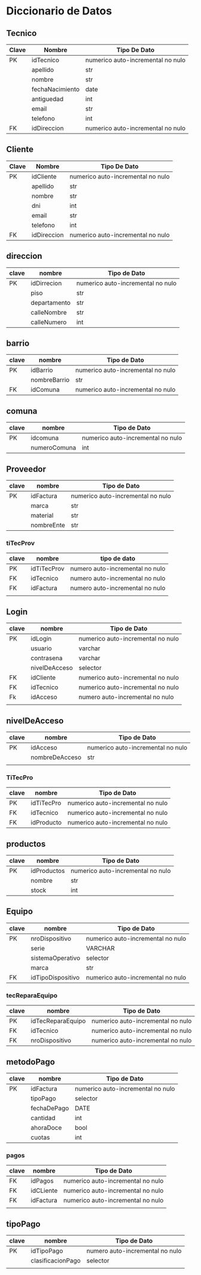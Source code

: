 # Diccionario de Datos


## Tecnico

| Clave | Nombre          | Tipo De Dato                      |
| ----- | --------------- | --------------------------------- |
| PK    | idTecnico       | numerico auto-incremental no nulo |
|       | apellido        | str                               |
|       | nombre          | str                               |
|       | fechaNacimiento | date                              |
|       | antiguedad      | int                               |
|       | email           | str                               |
|       | telefono        | int                               |
| FK    | idDireccion     | numerico auto-incremental no nulo |    


## Cliente
| Clave | Nombre      | Tipo De Dato                      |
| ----- | ----------- | --------------------------------- |
| PK    | idCliente   | numerico auto-incremental no nulo |
|       | apellido    | str                               |
|       | nombre      | str                               |
|       | dni         | int                               |
|       | email       | str                               |
|       | telefono    | int                               | 
| FK    | idDireccion | numerico auto-incremental no nulo |



## direccion

| clave | nombre       | Tipo de Dato                      |
| ----- | ------------ | --------------------------------- |
| PK    | idDirrecion  | numerico auto-incremental no nulo |
|       | piso         | str                               |
|       | departamento | str                               |
|       | calleNombre  | str                               |
|       | calleNumero  | int                               |    

## barrio

| clave | nombre       | Tipo de Dato                      |
| ----- | ------------ | --------------------------------- |
| PK    | idBarrio     | numerico auto-incremental no nulo |
|       | nombreBarrio | str                               | 
| FK    | idComuna     | numerico auto-incremental no nulo |


## comuna

| clave | nombre       | Tipo de Dato                      |
| ----- | ------------ | --------------------------------- |
| PK    | idcomuna     | numerico auto-incremental no nulo |
|       | numeroComuna | int                                  |


## Proveedor

| clave | nombre     | Tipo de Dato                      |
| ----- | ---------- | --------------------------------- |
| PK    | idFactura  | numerico auto-incremental no nulo |
|       | marca      | str                               |
|       | material   | str                               |
|       | nombreEnte | str                                  |

### tiTecProv

| clave | nombre      | tipo de dato                    |
| ----- | ----------- | ------------------------------- |
| PK    | idTiTecProv | numero auto-incremental no nulo |
| FK    | idTecnico   | numero auto-incremental no nulo |
| FK    | idFactura   | numero auto-incremental no nulo |
|       |             |                                 |

## Login

| clave | nombre        | Tipo de Dato                      |
| ----- | ------------- | --------------------------------- |
| PK    | idLogin       | numerico auto-incremental no nulo |
|       | usuario       | varchar                           |
|       | contrasena    | varchar                           |
|       | nivelDeAcceso | selector                          |
| FK    | idCliente     | numerico auto-incremental no nulo |
| FK    | idTecnico     | numerico auto-incremental no nulo |
| Fk    | idAcceso      | numero auto-incremental no nulo   |
|       |               |                                   |

##  nivelDeAcceso

| clave | nombre         | Tipo de Dato                      |
| ----- | -------------- | --------------------------------- |
| PK    | idAcceso       | numerico auto-incremental no nulo |
|       | nombreDeAcceso | str                               |
|       |                |                                   |



### TiTecPro

| clave | nombre     | Tipo de Dato                      |
| ----- | ---------- | --------------------------------- |
| PK    | idTiTecPro | numerico auto-incremental no nulo |
| FK    | idTecnico  | numerico auto-incremental no nulo |
| FK    | idProducto | numerico auto-incremental no nulo |


## productos

| clave | nombre      | Tipo de Dato                      |
| ----- | ----------- | --------------------------------- |
| PK    | idProductos | numerico auto-incremental no nulo |
|       | nombre      | str                               |
|       | stock       | int                               |

## Equipo

| clave | nombre            | Tipo de Dato                      |
| ----- | ----------------- | --------------------------------- |
| PK    | nroDispositivo    | numerico auto-incremental no nulo |
|       | serie             | VARCHAR                           |
|       | sistemaOperativo  | selector                          |
|       | marca             | str                                 |
| FK      | idTipoDispositivo | numerico auto-incremental no nulo |

### tecReparaEquipo

| clave | nombre            | Tipo de Dato                      |
| ----- | ----------------- | --------------------------------- |
| PK    | idTecReparaEquipo | numerico auto-incremental no nulo |
| FK    | idTecnico         | numerico auto-incremental no nulo |
| FK    | nroDispositivo    | numerico auto-incremental no nulo |

## metodoPago

| clave | nombre      | Tipo de Dato                      |
| ----- | ----------- | --------------------------------- |
| PK    | idFactura   | numerico auto-incremental no nulo |
|       | tipoPago    | selector                          |
|       | fechaDePago | DATE                              |
|       | cantidad    | int                               |
|       | ahoraDoce   | bool                              |
|       | cuotas      | int                               |

### pagos
| clave | nombre    | Tipo de Dato                      |
| ----- | --------- | --------------------------------- |
| FK    | idPagos   | numerico auto-incremental no nulo |
| FK    | idCLiente | numerico auto-incremental no nulo |
| FK    | idFactura | numerico auto-incremental no nulo |
|       |           |                                   |

## tipoPago

| clave | nombre            | Tipo de Dato                    |
| ----- | ----------------- | ------------------------------- |
| PK    | idTipoPago        | numero auto-incremental no nulo |
|       | clasificacionPago | selector                        |
|       |                   |                                 |

